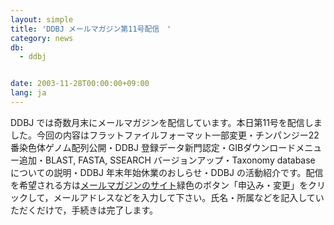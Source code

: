 ```yaml
---
layout: simple
title: 'DDBJ メールマガジン第11号配信　'
category: news
db:
  - ddbj


date: 2003-11-28T00:00:00+09:00
lang: ja
---
```


DDBJ では奇数月末にメールマガジンを配信しています。本日第11号を配信しました。今回の内容はフラットファイルフォーマット一部変更・チンパンジー22番染色体ゲノム配列公開・DDBJ 登録データ新門認定・GIBダウンロードメニュー追加・BLAST, FASTA, SSEARCH バージョンアップ・Taxonomy database についての説明・DDBJ 年末年始休業のおしらせ・DDBJ の活動紹介です。配信を希望される方は<a href="/subscribe-ddbj.html">メールマガジンのサイト</a>緑色のボタン「申込み・変更」をクリックして，メールアドレスなどを入力して下さい。氏名・所属などを記入していただくだけで，手続きは完了します。
